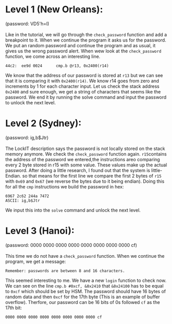 # Level 1 (New Orleans): 
(password: VD5'h=I) <br/> <br/>
Like in the tutorial, we will go through the `check_password` function and add a breakpoint to it. When we continue the program it asks us for the password. We put an random password and continue the program and as usual, it gives us the wrong password alert. When wew look at the `check_password` function, we come across an interesting line. 
```
44c2:  ee9d 0024      cmp.b @r13, 0x2400(r14)
```
We know that the address of our password is stored at `r13` but we can see that it is comparing it with `0x2400(r14)`. We know r14 goes from zero and increments by 1 for each character input. Let us check the stack address `0x2400` and sure enough, we get a string of characters that seems like the password. We end it by running the solve command and input the password to unlock the next level.
<br/>

# Level 2 (Sydney): 
(password: ig,b$Jtr) <br/> <br/>
The LockIT description says the password is not locally stored on the stack memory anymore. We check the `check_password` function again. 
`r15`contains the address of the password we entered,the instructions areo comparing every 2 byte stored in r15 with some value. These values make up the actual password. After doing a little research, I found out that the system is little-Endian. so that means for the first line we compare the first 2 bytes of `r15` with `0x69` and `0x67` (we reverse the bytes due to it being endian). Doing this for all the `cmp` instructions we build the password in hex:
```
6967 2c62 244a 7472
ASCII: ig,b$Jtr
```
We input this into the `solve` command and unlock the next level. 
<br/>

# Level 3 (Hanoi):
(password: 0000 0000 0000 0000 0000 0000 0000 0000 cf) <br/> <br/>
This time we do not have a `check_password` function. When we continue the program, we get a message:
```
Remember: passwords are between 8 and 16 characters.
```
This seemed interesting to me. We have a new `login` function to check now. We can see on the line `cmp.b #0xcf, &0x2410` that `&0x24100` has to be equal to `0xcf` which should be set by HSM. The password should have 16 bytes of random data and then `0xcf` for the 17th byte (This is an example of buffer overflow). Therfore, our password can be 16 bits of 0s followed `cf` as the 17th bit: 
```
0000 0000 0000 0000 0000 0000 0000 0000 cf
```
